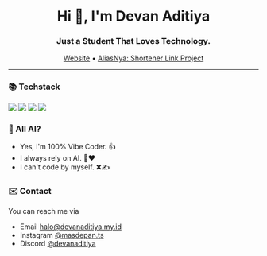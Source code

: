 <div align="center">
    <h1>Hi 👋, I'm Devan Aditiya</h1>
    <h3>Just a Student That Loves Technology.</h3>
    <a href="https://devanaditiya.my.id">Website</a> • <a href="https://miayam.my.id">AliasNya: Shortener Link Project</a>
</div>

<hr>

<h3>📚 Techstack</h3>
<img src="https://img.shields.io/badge/ChatGPT-74aa9c?style=for-the-badge&logo=openai&logoColor=whit" />
<img src="https://img.shields.io/badge/Claude-D97757?style=for-the-badge&logo=claude&logoColor=white" />
<img src="https://img.shields.io/badge/github%20copilot-000000?style=for-the-badge&logo=githubcopilot&logoColor=white" />
<img src="https://img.shields.io/badge/Google%20Gemini-8E75B2?style=for-the-badge&logo=googlegemini&logoColor=white" />
<br>

<!-- 
    Actually, I do TypeScript mostly.
-->

<h3>🤖 All AI?</h3>
<ul>
    <li>
        Yes, i'm 100% Vibe Coder. 👍
    </li>
    <li>
        I always rely on AI. 🤖❤️
    </li>
    <li>
        I can't code by myself. ❌✍️
    </li>
</ul>

<!-- 
    Cap, i didn't 100% rely on AI. Like for real.
    If i 100% rely on AI, then why i exist on the first place? AI is going to do all my work.

    instead, i use AI as a counselinger (helper). I asked: "Is this okay?", "If i do this, i will get that right?", "Design me layout for this system".
    and doing the rest by myself.
-->

<h3>✉️ Contact</h3>
<p>You can reach me via </p>

<ul>
    <!-- ooooo, nice domain... -->
    <li>
        Email <a href="mailto:halo@devanaditiya.my.id">halo@devanaditiya.my.id</a>  
    </li>
    <li>
        Instagram <a href="https://www.instagram.com/masdepan.ts">@masdepan.ts</a>
    </li>
    <li>
        Discord <a href="https://discord.com.app">@devanaditiya</a>
    </li>
</ul>